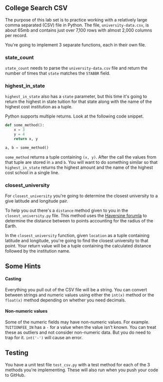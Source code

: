 ## College Search CSV

The purpose of this lab set is to practice working with a relatively large comma separated (CSV) file in Python. The file, `university-data.csv`, is about 65mb and contains just over 7,100 rows with almost 2,000 columns per record. 

You're going to implement 3 separate functions, each in their own file.

### state_count

`state_count` needs to parse the `university-data.csv` file and return the number of times that `state` matches the `STABBR` field. 

### highest_in_state

`highest_in_state` also has a `state` parameter, but this time it's going to return the highest in state tuition for that state along with the name of the highest cost institution as a tuple. 

Python supports multiple returns. Look at the following code snippet.

```python
def some_method():
    x = 3
    y = 4
    return x, y

a, b = some_method()
```

`some_method` returns a tuple containing `(x, y)`. After the call the values from that tuple are stored in `a` and `b`. You will want to do something similar so that `highest_in_state` returns the highest amount and the name of the highest cost school in a single line.

### closest_university

For `closest_university` you're going to determine the closest university to a give latitude and longitude pair. 

To help you out there's a `distance` method given to you in the `closest_university.py` file. This method uses the [Haversine forumla](https://en.wikipedia.org/wiki/Haversine_formula) to determine the distance between to points accounting for the radius of the Earth. 

In the `closest_university` function, given `location` as a tuple containing latitude and longitude, you're going to find the closest university to that point. Your return value will be a tuple containing the calculated distance followed by the institution name. 



## Some Hints

#### Casting

Everything you pull out of the CSV file will be a string. You can convert between strings and numeric values using either the `int(x)` method or the `float(x)` method depending on whether you need decimals.

#### Non-numeric values

Some of the numeric fields may have non-numeric values. For example. `TUITIONFEE_IN` has a `-` for a value when the value isn't known. You can treat these as outliers and not consider non-numeric data. But you do need to trap for it. `int('-')` will cause an error. 



## Testing

You have a unit test file `test_csv.py` with a test method for each of the 3 methods you're implementing. These will also run when you push your code to GitHub. 